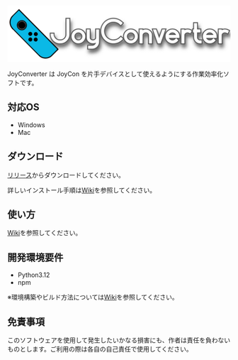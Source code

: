 ![Logo](https://raw.githubusercontent.com/GOUKUN5160/joyconverter/refs/heads/main/icons/logo.png)

JoyConverter は JoyCon を片手デバイスとして使えるようにする作業効率化ソフトです。

## 対応OS

 - Windows
 - Mac

## ダウンロード

[リリース](https://github.com/GOUKUN5160/joyconverter/releases/)からダウンロードしてください。

詳しいインストール手順は[Wiki](https://github.com/GOUKUN5160/joyconverter/wiki/インストール方法)を参照してください。

## 使い方

[Wiki](https://github.com/GOUKUN5160/joyconverter/wiki/使い方)を参照してください。

## 開発環境要件
 - Python3.12
 - npm

※環境構築やビルド方法については[Wiki](https://github.com/GOUKUN5160/joyconverter/wiki/【開発用】ビルド方法)を参照してください。

## 免責事項

このソフトウェアを使用して発生したいかなる損害にも、作者は責任を負わないものとします。ご利用の際は各自の自己責任で使用してください。
